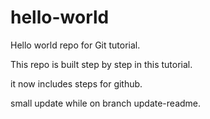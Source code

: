 # hello-world

Hello world repo for Git tutorial.

This repo is built step by step in this tutorial.

it now includes steps for github.

small update while on branch update-readme.
